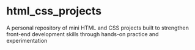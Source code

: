 # html_css_projects
A personal repository of mini HTML and CSS projects built to strengthen front-end development skills through hands-on practice and experimentation
